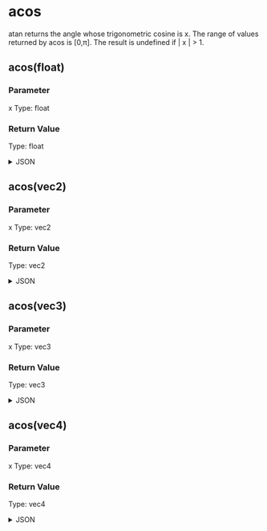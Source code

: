 # acos


atan returns the angle whose trigonometric cosine is x. The range of values returned by acos is [0,π]. The result is undefined if | x | > 1.

## acos(float)

### Parameter

x
  Type: float

### Return Value

  Type: float

<details><summary>JSON</summary>

```
{
  "Type": "acos(float)",
  "Name": "acos(float)",
  "Category": 1,
  "InputPins": [
    {
      "Connection": null,
      "Id": "x",
      "Type": "float"
    }
  ],
  "OutputPins": [
    {
      "Id": "",
      "Type": "float"
    }
  ]
}
```

</details>

## acos(vec2)

### Parameter

x
  Type: vec2

### Return Value

  Type: vec2

<details><summary>JSON</summary>

```
{
  "Type": "acos(vec2)",
  "Name": "acos(vec2)",
  "Category": 1,
  "InputPins": [
    {
      "Connection": null,
      "Id": "x",
      "Type": "vec2"
    }
  ],
  "OutputPins": [
    {
      "Id": "",
      "Type": "vec2"
    }
  ]
}
```

</details>

## acos(vec3)

### Parameter

x
  Type: vec3

### Return Value

  Type: vec3

<details><summary>JSON</summary>

```
{
  "Type": "acos(vec3)",
  "Name": "acos(vec3)",
  "Category": 1,
  "InputPins": [
    {
      "Connection": null,
      "Id": "x",
      "Type": "vec3"
    }
  ],
  "OutputPins": [
    {
      "Id": "",
      "Type": "vec3"
    }
  ]
}
```

</details>

## acos(vec4)

### Parameter

x
  Type: vec4

### Return Value

  Type: vec4

<details><summary>JSON</summary>

```
{
  "Type": "acos(vec4)",
  "Name": "acos(vec4)",
  "Category": 1,
  "InputPins": [
    {
      "Connection": null,
      "Id": "x",
      "Type": "vec4"
    }
  ],
  "OutputPins": [
    {
      "Id": "",
      "Type": "vec4"
    }
  ]
}
```

</details>

